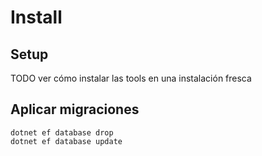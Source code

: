 # Install

## Setup

TODO ver cómo instalar las tools en una instalación fresca

## Aplicar migraciones

```
dotnet ef database drop
dotnet ef database update
```

